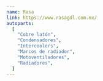 ```yaml
---
name: Rasa
link: https://www.rasagdl.com.mx/
autoparts:
  [
    "Cobre latón",
    "Condensadores",
    "Intercoolers",
    "Marcos de radiador",
    "Motoventiladores",
    "Radiadores",
  ]
---
```

